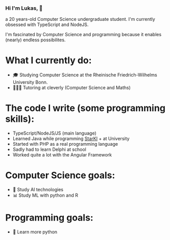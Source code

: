 ### Hi I'm Lukas, 👋

a 20 years-old Computer Science undergraduate student. I'm currently obsessed with TypeScript and NodeJS.

I'm fascinated by Computer Science and programming because it enables (nearly) endless possibilites.

# What I currently do:  
- 🎓 Studying Computer Science at the Rheinische Friedrich-Wilhelms University Bonn.
- 👨🏽‍🏫 Tutoring at cleverly (Computer Science and Maths)

# The code I write (some programming skills):  
- TypeScript/NodeJS/JS (main language)
- Learned Java while programming [StarKI] + at University
- Started with PHP as a real programming language
- Sadly had to learn Delphi at school
- Worked quite a lot with the Angular Framework

# Computer Science goals: 
- 🤖 Study AI technologies
- 📊 Study ML with python and R

# Programming goals: 
- 🐍 Learn more python

[StarKI]: https://github.com/lukasgueth/StarKI
